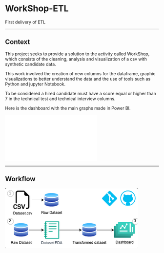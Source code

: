 # WorkShop-ETL
First delivery of ETL

---
## Context
This project seeks to provide a solution to the activity called WorkShop, which consists of the cleaning, analysis and visualization of a csv with synthetic candidate data.

This work involved the creation of new columns for the dataframe, graphic visualizations to better understand the data and the use of tools such as Python and jupyter Notebook.

To be considered a hired candidate must have a score equal or higher than 7 in the technical test and technical interview columns.

Here is the dashboard with the main graphs made in Power BI. 

![Dasboard by Power BI](Dashboard/Dashboard.pdf)

---
## Workflow
![workflow](Dashboard/Workflow.png)
